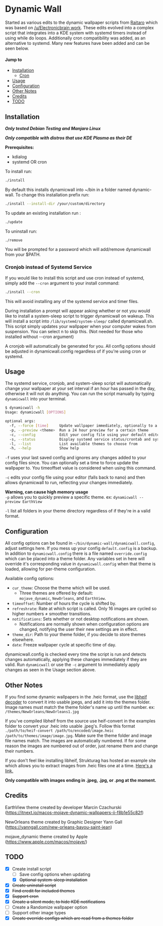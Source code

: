 # Dynamic Wall

Started as various edits to the dynamic wallpaper scripts from [Raitaro](https://gitlab.com/RaitaroH/dynamic-wall) which was based on [/u/Electronicbrain work](https://www.reddit.com/r/unixporn/comments/a7mga5/plasma_a_clone_of_macos_mojaves_dynamic_wallpaper/). These edits evolved into a complex script that integrates into a KDE system with systemd timers instead of using while do loops. Additionally cron compatibility was added, as an alternative to systemd. Many new features have been added and can be seen below.

#### Jump to

-   [Installation](#installation)
    -   [Cron](#cronjob-instead-of-systemd-service)
-   [Usage](#usage)
-   [Configuration](#configuration)
-   [Other Notes](#other-notes)
-   [Credits](#credits)
-   [TODO](#todo)

## Installation

**_Only tested Debian Testing and Manjaro Linux_**

**_Only compatible with distros that use KDE Plasma as their DE_**

**Prerequisites:**

-   kdialog
-   systemd OR cron

To install run:

```sh
./install
```
By default this installs dynamicwall into ~/bin in a folder named dynamic-wall. To change this installation prefix run:

```sh
./install --install-dir /your/custom/directory
```

To update an existing installation run :

```sh
./update
```

To uninstall run:

```sh
./remove
```

You will be prompted for a password which will add/remove dynamicwall from your $PATH.

### Cronjob instead of Systemd Service

If you would like to install this script and use cron instead of systemd, simply add the `--cron` argument to your install command:

```sh
./install --cron
```

This will avoid installing any of the systemd service and timer files.

During installation a prompt will appear asking whether or not you would like to install a system-sleep script to trigger dynamicwall on wakeup. This will install a script into `/lib/systemd/system-sleep/` called dynamicwall.sh. This script simply updates your wallpaper when your computer wakes from suspension. You can select n to skip this. (Not needed for those who installed without --cron argument)

A cronjob will automatically be generated for you. All config options should be adjusted in dynamicwall.config regardless of if you're using cron or systemd.

## Usage

The systemd service, cronjob, and system-sleep script will automatically change your wallpaper at your set interval if an hour has passed in the day, otherwise it will not do anything. You can run the script manually by typing `dynamicwall` into your terminal.

```sh
$ dynamicwall -h
Usage: dynamicwall [OPTIONS]

optional args:
  -f, --force [time]     Update wallpaper immediately, optionally to a specific time
  -p, --preview <theme>  Run a 24 hour preview for a certain theme
  -c, --config         	 Edit your config file using your default editor
  -s, --status           Display systemd service status/crontab and system-sleep script log
  -l, --list             List available themes to choose from
  -h, --help             Show help
```

`-f` uses your last saved config and ignores any changes added to your config files since. You can optionally set a time to force update the wallpaper to. You timeoffset value is considered when using this command.

`-c` edits your config file using your editor (falls back to nano) and then allows dynamicwall to run, reflecting your changes immediately.

**Warning, can cause high memory usage**  
`-p` allows you to quickly preview a specific theme. ex: `dynamicwall --preview EarthView`

`-l` list all folders in your theme directory regardless of if they're in a valid format.

## Configuration

All config options can be found in `~/bin/dynamic-wall/dynamicwall.config`, adjust settings here. If you mess up your config `default.config` is a backup.<br/>In addition to `dynamicwall.config` there is a file named `override.config` which can be placed into a theme folder. Any variables set in here will override it's corresponding value in `dynamicwall.config` when that theme is loaded, allowing for per-theme configuration.

Available config options:

-   `cur_theme`: Choose the theme which will be used.
    -   Three themes are offered by default:<br/>`mojave_dynamic`, `NewOrleans`, and `EarthView`.
-   `timeoffset`: Number of hours the cycle is shifted by.
-   `refreshrate`: Rate at which script is called. Only 16 images are cycled so higher numbers ≠ smoother transitions.
-   `notifications`: Sets whether or not desktop notifications are shown.
    -   Notifications are normally shown when configuration options are changed, notifying the user their new settings are in effect.
-   `theme_dir`: Path to your theme folder, if you decide to store themes elsewhere.
-   `date`: Freeze wallpaper cycle at specific time of day.

dynamicwall.config is checked every time the script is run and detects changes automatically, applying these changes immediately if they are valid. Run `dynamicwall` or use the `-c` argument to immediately apply changes as seen in the Usage section above.

## Other Notes

If you find some dynamic wallpapers in the .heic format, use the [libheif decoder](https://github.com/strukturag/libheif) to convert it into usable jpegs, and add it into the themes folder. Image names must match the theme folder's name up until the number. ex: `/themes/NewOrleans/NewOrleans1.jpg`

If you've compiled libheif from the source use heif-convert in the examples folder to convert your .heic into usable .jpeg's. Follow this format `./path/to/heif-convert /path/to/encoded/image.heic /path/to/themes/image/image.jpg`. Make sure the theme folder and image file names match. The images are automatically numbered. If for some reason the images are numbered out of order, just rename them and change their numbers.

If you don't feel like installing libheif, Strukturag has hosted an example site which allows you to extract images from .heic files one at a time. [Here's a link.](https://strukturag.github.io/libheif/)

**Only compatible with images ending in .jpeg, .jpg, or .png at the moment.**

## Credits

EarthView theme created by developer Marcin Czachurski (<https://itnext.io/macos-mojave-dynamic-wallpapers-ii-f8b1e55c82f>)

NewOrleans theme created by Graphic Designer Yann Gall (<https://yanngall.com/new-orleans-bayou-saint-jean>)

mojave_dynamic theme created by Apple (<https://www.apple.com/macos/mojave/>)

## TODO

-   [x]  Create install script
    -   [ ]  Save config options when updating
    -   [x]  <s>Optional system-sleep installation</s>
-   [x]  <s>Create uninstall script</s>
-   [x]  <s>Find credit for included themes</s>
-   [x]  <s>Support cron</s>
-   [x]  <s>Create a silent mode, to hide KDE notifications</s>
-   [ ]  Create a Randomize wallpaper option
-   [ ]  Support other image types
-   [x]  <s>Create override configs which are read from a themes folder</s>
